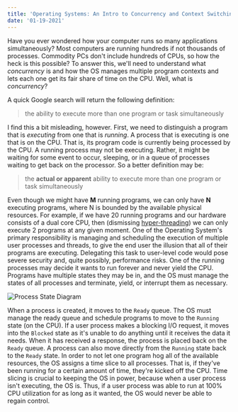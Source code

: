 ```yaml
---
title: 'Operating Systems: An Intro to Concurrency and Context Switching'
date: '01-19-2021'
---
```


Have you ever wondered how your computer runs so many applications simultaneously? Most computers are running hundreds if not thousands of processes. Commodity PCs don't include hundreds of CPUs, so how the heck is this possible? To answer this, we'll need to understand what *concurrency* is and how the OS manages multiple program contexts and lets each one get its fair share of time on the CPU. Well, what is *concurrency*?

A quick Google search will return the following definition:

> the ability to execute more than one program or task simultaneously

I find this a bit misleading, however. First, we need to distinguish a program that is *executing* from one that is *running*. A process that is executing is one that is on the CPU. That is, its program code is currently being processed by the CPU. A running process may not be executing. Rather, it might be waiting for some event to occur, sleeping, or in a queue of processes waiting to get back on the processor. So a better definition may be:

> the **actual or apparent** ability to execute more than one program or task simultaneously

Even though we might have **M** running programs, we can only have **N** executing programs, where N is bounded by the available physical resources. For example, if we have 20 running programs and our hardware consists of a dual core CPU, then (dismissing [hyper-threading](https://en.wikipedia.org/wiki/Hyper-threading)) we can only execute 2 programs at any given moment. One of the Operating System's primary responsibility is managing and scheduling the execution of multiple user processes and threads, to give the end user the illusion that all of their programs are executing. Delegating this task to user-level code would pose severe security and, quite possibly, performance risks. One of the running processes may decide it wants to run forever and never yield the CPU. Programs have multiple states they may be in, and the OS must manage the states of all processes and terminate, yield, or interrupt them as necessary.

![Process State Diagram](https://media.geeksforgeeks.org/wp-content/cdn-uploads/gate2009.png)

When a process is created, it moves to the `Ready` queue. The OS must manage the ready queue and schedule programs to move to the `Running` state (on the CPU). If a user process makes a blocking I/O request, it moves into the `Blocked` state as it's unable to do anything until it receives the data it needs. When it has received a response, the process is placed back on the `Ready` queue. A process can also move directly from the `Running` state back to the `Ready` state. In order to not let one program hog all of the available resources, the OS assigns a time slice to all processes. That is, if they've been running for a certain amount of time, they're kicked off the CPU. Time slicing is crucial to keeping the OS in power, because when a user process isn't executing, the OS is. Thus, if a user process was able to run at 100% CPU utilization for as long as it wanted, the OS would never be able to regain control. 
